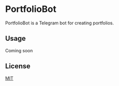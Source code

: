 # PortfolioBot

PortfolioBot is a Telegram bot for creating portfolios.

## Usage

Coming soon

## License

[MIT](https://choosealicense.com/licenses/mit/)
